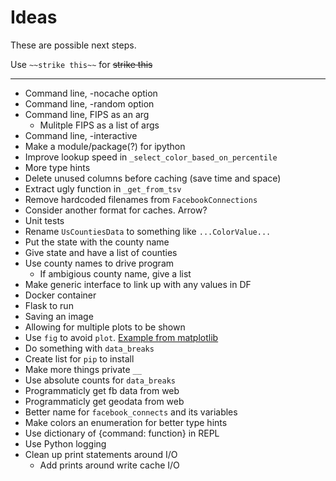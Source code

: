 # Ideas
These are possible next steps.

Use `~~strike this~~` for ~~strike this~~

-------------------

* Command line, -nocache option 
* Command line, -random option 
* Command line, FIPS as an arg
  * Mulitple  FIPS  as  a list of args
* Command line, -interactive
* Make a  module/package(?) for   ipython
* Improve lookup  speed in `_select_color_based_on_percentile`
*  More  type hints
* Delete unused columns before caching (save time and space)
* Extract ugly function in `_get_from_tsv`
* Remove hardcoded filenames from `FacebookConnections`
* Consider another format for caches. Arrow?
* Unit tests
* Rename `UsCountiesData` to something like `...ColorValue...`
* Put the state with the county name
* Give state and have a list of counties
* Use county names to drive program
   * If ambigious county name, give a list
* Make generic interface to link up with any values in DF
* Docker container
* Flask to run
* Saving an image
* Allowing for multiple plots to be shown
* Use `fig` to avoid `plot`.  [Example from matplotlib](
https://matplotlib.org/stable/gallery/user_interfaces/web_application_server_sgskip.htm)
* Do something with  `data_breaks`
* Create list for `pip` to install 
* Make more things private `__`
* Use absolute counts for `data_breaks`
* Programmaticly get fb data from web
* Programmaticly get geodata from web
* Better name for `facebook_connects` and its variables
* Make colors an enumeration for better type hints
* Use dictionary of {command: function} in REPL
* Use Python logging
* Clean up print statements around I/O
  * Add prints around write cache I/O  
